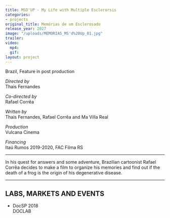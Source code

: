 ```yaml
---
title: MSD'UP - My Life with Multiple Esclerorsis
categories:
- projects
original_title: Memórias de um Esclerosado
release_year: 2027
image: "/uploads/MEMORIAS_MS'd%20Up_01.jpg"
trailer: 
video:
  mp4: 
  gif: 
layout: project
---
```


Brazil, Feature in post production

*Directed by*\
Thais Fernandes

*Co-directed by*\
Rafael Corrêa

*Written by*\
Thais Fernandes, Rafael Corrêa and Ma Villa Real

*Production*\
Vulcana Cinema

*Financing*\
Itaú Rumos 2019-2020, FAC Filma RS

---

In his quest for answers and some adventure, Brazilian cartoonist Rafael Corrêa decides to make a film to organize his memories and find out if the death of a frog is the origin of his degenerative disease. 

---

## LABS, MARKETS AND EVENTS

* DocSP 2018\
  DOCLAB